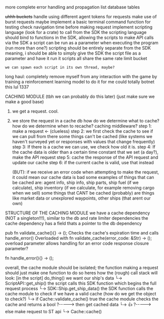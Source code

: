 more complete error handling and propagation
list database tables

~~uhhh buckets~~
handle using different agent tokens for requests
make use of burst requests
maybe implement a basic terminal command function for testing
check navigation time before making request
implement scripting language (look for a crate) to call from the SDK
    the scripting language should bind to functions in the SDK, allowing the scripts to make API calls via the SDK
    a script can be run as a parameter when executing the program (run more than one?)
    scripting should be entirely separate from the SDK
        meaning, i should be able to simply give the SDK the script file as a parameter and have it run it
    scripts all share the same rate limit bucket

    we can spawn each script in its own thread, maybe?

long haul: completely remove myself from any interaction with the game by training a reinforcement learning model to do it for me
    could totally botnet this lul 1337

CACHING MODULE (tbh we can probably do this later) (just make sure we make a good base)
1. we get a request. cool.
2. we store the request in a cache db
how do we determine what to cache?
how do we determine when to recache?
caching middleware?
    step 1: make a request <- (clueless)
    step 2: we first check the cache to see if we can pull from there
        some things can't be cached (like systems we haven't surveyed yet or responses with values that change frequently)
    step 3: If there is a cache we can use, we check how old it is.
    step 4: If the cache data is older than a certain time constant that we set (a day?), make the API request
    step 5: cache the response of the API request and update our cache
    step 6: if the current cache is valid, use that instead
    
    (BUT): if we receive an error code when attempting to make the request, it could mean our cache data is bad
        some examples of things that can be cached are: agent info, ship info, ship parts, ship fuel (if we calculate),
            ship inventory (if we calculate, for example removing cargo when we sell)
        some things that CANT be cached (probably) are things like market data or unexplored waypoints, other ships (that arent our own)

STRUCTURE OF THE CACHING MODULE
we have a cache dependency (NOT a singleton!!!), similar to the db and rate limiter dependencies
the cache dependency has a field thats a pointer to the db dependency

pub fn validate_cache(){} -> ();
    Checks the cache's expiration time and calls handle_error()
    Overloaded with fn validate_cache(error_code: &Str) -> ();
        overload parameter allows handling for an error code response
    closure parameter?

fn handle_error(){} -> ();

overall, the cache module should be isolated; the function making a request should just make one function to do so
heres how the (rough) call stack will look:
[in the script] do_thing()                  we want our ship's data
└-> ScriptAPI::get_ship()                   the script calls this SDK function which begins the full request process
    └-> SDK::Ship.get_ship_data()           the SDK function calls the cache module to check if we have a valid cache (how do we get the object to check?)
    └-> if Cache::validate_cache() true     the cache module checks the cache and returns a bool
        ?-----> then get cached data
                └-> 👍
        ?-----> else make request to ST api
                └-> Cache::cache()